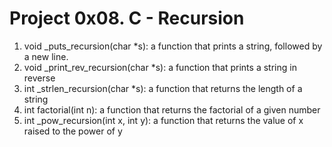 # Project 0x08. C - Recursion

1. void _puts_recursion(char *s): a function that prints a string, followed by a new line.
2. void _print_rev_recursion(char *s): a function that prints a string in reverse
3. int _strlen_recursion(char *s): a function that returns the length of a string
4. int factorial(int n):  a function that returns the factorial of a given number
5. int _pow_recursion(int x, int y):  a function that returns the value of x raised to the power of y
